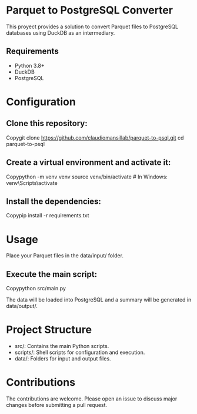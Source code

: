 # Parquet to PostgreSQL Converter

This proyect provides a solution to convert Parquet files to PostgreSQL databases using DuckDB as an intermediary.

## Requirements

- Python 3.8+
- DuckDB
- PostgreSQL

# Configuration

## Clone this repository:
Copygit clone https://github.com/claudiomansillab/parquet-to-psql.git
cd parquet-to-psql

## Create a virtual environment and activate it:

Copypython -m venv venv
source venv/bin/activate  # In Windows: venv\Scripts\activate

## Install the dependencies:
Copypip install -r requirements.txt

# Usage

Place your Parquet files in the data/input/ folder.

## Execute the main script:
Copypython src/main.py

The data will be loaded into PostgreSQL and a summary will be generated in data/output/.

# Project Structure

- src/: Contains the main Python scripts.
- scripts/: Shell scripts for configuration and execution.
- data/: Folders for input and output files.

# Contributions

The contributions are welcome. Please open an issue to discuss major changes before submitting a pull request.
